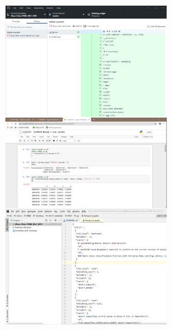 ![image](https://github.com/Igloo7/Zhuo-Chen-PHBS_MLF_2019/blob/master/Github%20Desktop.png)
![image](https://github.com/Igloo7/Zhuo-Chen-PHBS_MLF_2019/blob/master/Jupyter%20Notebook.png)
![image](https://github.com/Igloo7/Zhuo-Chen-PHBS_MLF_2019/blob/master/Pycharm.png)
